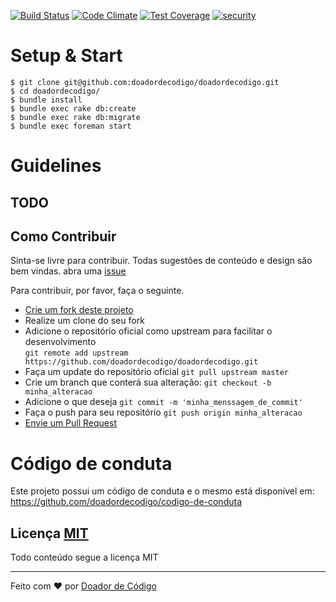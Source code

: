 [![Build Status](https://travis-ci.org/doadordecodigo/doadordecodigo.svg)](https://travis-ci.org/doadordecodigo/doadordecodigo)
[![Code Climate](https://codeclimate.com/github/doadordecodigo/doadordecodigo/badges/gpa.svg)](https://codeclimate.com/github/doadordecodigo/doadordecodigo)
[![Test Coverage](https://codeclimate.com/github/doadordecodigo/doadordecodigo/badges/coverage.svg)](https://codeclimate.com/github/doadordecodigo/doadordecodigo/coverage)
[![security](https://hakiri.io/github/doadordecodigo/doadordecodigo/master.svg)](https://hakiri.io/github/doadordecodigo/doadordecodigo/master)
# Setup & Start

```
$ git clone git@github.com:doadordecodigo/doadordecodigo.git
$ cd doadordecodigo/
$ bundle install
$ bundle exec rake db:create
$ bundle exec rake db:migrate
$ bundle exec foreman start
```

# Guidelines

## TODO

## Como Contribuir

Sinta-se livre para contribuir. Todas sugestões de conteúdo e design são bem vindas.
abra uma [issue](https://github.com/doadordecodigo/doadordecodigo/issues)

Para contribuir, por favor, faça o seguinte.

* [Crie um fork deste projeto](https://help.github.com/articles/fork-a-repo/)
* Realize um clone do seu fork
* Adicione o repositório oficial como upstream para facilitar o desenvolvimento <br /> `git remote add upstream https://github.com/doadordecodigo/doadordecodigo.git`
* Faça um update do repositório oficial `git pull upstream master`
* Crie um branch que conterá sua alteração: `git checkout -b minha_alteracao`
* Adicione o que deseja `git commit -m 'minha_menssagem_de_commit'`
* Faça o push para seu repositório `git push origin minha_alteracao`
* [Envie um Pull Request](https://help.github.com/articles/using-pull-requests/)


# Código de conduta

Este projeto possui um código de conduta e o mesmo está disponível em: https://github.com/doadordecodigo/codigo-de-conduta

## Licença [MIT](http://opensource.org/licenses/MIT)

Todo conteúdo segue a licença MIT

***
Feito com ♥ por [Doador de Código](http://doadordecodigo.com.br)
